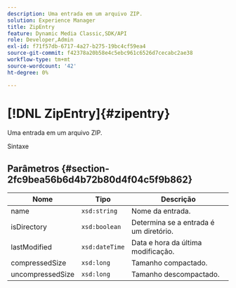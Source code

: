 ```yaml
---
description: Uma entrada em um arquivo ZIP.
solution: Experience Manager
title: ZipEntry
feature: Dynamic Media Classic,SDK/API
role: Developer,Admin
exl-id: f71f57db-6717-4a27-b275-19bc4cf59ea4
source-git-commit: f42378a20b58e4c5ebc961c6526d7cecabc2ae38
workflow-type: tm+mt
source-wordcount: '42'
ht-degree: 0%

---
```


# [!DNL ZipEntry]{#zipentry}

Uma entrada em um arquivo ZIP.

Sintaxe

## Parâmetros {#section-2fc9bea56b6d4b72b80d4f04c5f9b862}

| Nome | Tipo | Descrição |
|---|---|---|
| name | `xsd:string` | Nome da entrada. |
| isDirectory | `xsd:boolean` | Determina se a entrada é um diretório. |
| lastModified | `xsd:dateTime` | Data e hora da última modificação. |
| compressedSize | `xsd:long` | Tamanho compactado. |
| uncompressedSize | `xsd:long` | Tamanho descompactado. |
